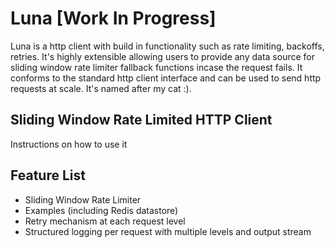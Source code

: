 # Luna [Work In Progress]

Luna is a http client with build in functionality such as rate limiting, backoffs, retries. It's highly extensible allowing users to provide any data source for sliding window rate limiter fallback functions incase the request fails. It conforms to the standard http client interface and can be used to send http requests at scale. It's named after my cat :).

## Sliding Window Rate Limited HTTP Client

Instructions on how to use it

## Feature List

- Sliding Window Rate Limiter
- Examples (including Redis datastore)
- Retry mechanism at each request level
- Structured logging per request with multiple levels and output stream

